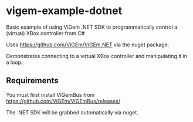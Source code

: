 # vigem-example-dotnet
Basic example of using ViGem .NET SDK to programmatically control a (virtual) XBox controller from C#

Uses https://github.com/ViGEm/ViGEm.NET via the nuget package. 

Demonstrates connecting to a virtual XBox controller and manipulating it in a loop.

## Requirements
You must first install ViGemBus from https://github.com/ViGEm/ViGEmBus/releases/

The .NET SDK will be grabbed automatically via nuget.
